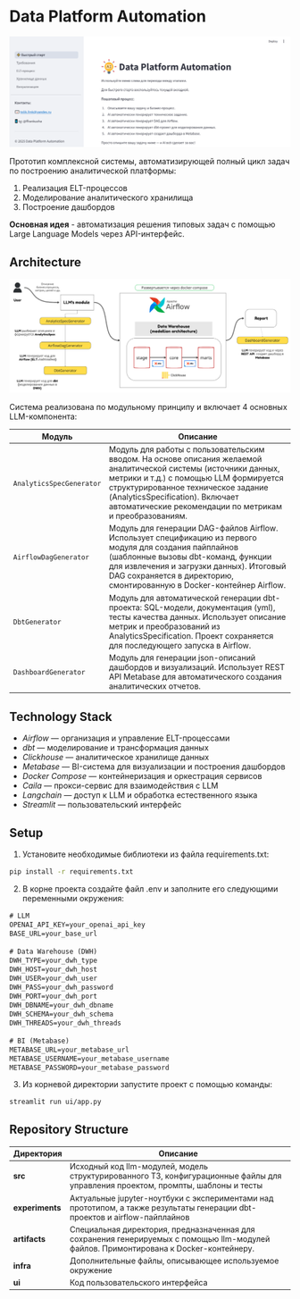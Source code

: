 # Data Platform Automation

![UI](infra/ui.png)


Прототип комплексной системы, автоматизирующей полный цикл задач по построению аналитической платформы:
1. Реализация ELT-процессов
2. Моделирование аналитического хранилища
3. Построение дашбордов

**Основная идея** - автоматизация решения типовых задач с помощью Large Language Models через API-интерфейс.


## Architecture

![architecture](infra/arch.png)

Система реализована по модульному принципу и включает 4 основных LLM-компонента:

| Модуль    | Описание |
| -------- | ------- |
| `AnalyticsSpecGenerator` | Модуль для работы с пользовательским вводом. На основе описания желаемой аналитической системы (источники данных, метрики и т.д.) с помощью LLM формируется структурированное техническое задание (AnalyticsSpecification). Включает автоматические рекомендации по метрикам и преобразованиям. |
| `AirflowDagGenerator`  | Модуль для генерации DAG-файлов Airflow. Использует спецификацию из первого модуля для создания пайплайнов (шаблонные вызовы dbt-команд, функции для извлечения и загрузки данных). Итоговый DAG сохраняется в директорию, смонтированную в Docker-контейнер Airflow.    |
| `DbtGenerator`  | Модуль для автоматической генерации dbt-проекта: SQL-модели, документация (yml), тесты качества данных. Использует описание метрик и преобразований из AnalyticsSpecification. Проект сохраняется для последующего запуска в Airflow.    |
| `DashboardGenerator`  |  Модуль для генерации json-описаний дашбордов и визуализаций. Использует REST API Metabase для автоматического создания аналитических отчетов.   |

## Technology Stack

* *Airflow* — организация и управление ELT-процессами
* *dbt* — моделирование и трансформация данных
* *Clickhouse* — аналитическое хранилище данных
* *Metabase* — BI-система для визуализации и построения дашбордов
* *Docker Compose* — контейнеризация и оркестрация сервисов
* *Caila* — прокси-сервис для взаимодействия с LLM
* *Langchain* — доступ к LLM и обработка естественного языка
* *Streamlit* — пользовательский интерфейс

## Setup

1. Установите необходимые библиотеки из файла requirements.txt:

```bash
pip install -r requirements.txt
```

2. В корне проекта создайте файл .env и заполните его следующими переменными окружения:

```
# LLM
OPENAI_API_KEY=your_openai_api_key
BASE_URL=your_base_url

# Data Warehouse (DWH)
DWH_TYPE=your_dwh_type
DWH_HOST=your_dwh_host
DWH_USER=your_dwh_user
DWH_PASS=your_dwh_password
DWH_PORT=your_dwh_port
DWH_DBNAME=your_dwh_dbname
DWH_SCHEMA=your_dwh_schema
DWH_THREADS=your_dwh_threads

# BI (Metabase)
METABASE_URL=your_metabase_url
METABASE_USERNAME=your_metabase_username
METABASE_PASSWORD=your_metabase_password
```

3. Из корневой директории запустите проект с помощью команды:

```bash
streamlit run ui/app.py
```

## Repository Structure

| Директория   | Описание |
| -------- | ------- |
| **src** | Исходный код llm-модулей, модель структурированного ТЗ, конфигурационные файлы для управления проектом, промпты, шаблоны и тесты
| **experiments** | Актуальные jupyter-ноутбуки с экспериментами над прототипом, а также результаты генерации dbt-проектов и airflow-пайплайнов
| **artifacts** | Специальная директория, предназначенная для сохранения генерируемых с помощью llm-модулей файлов. Примонтирована к Docker-контейнеру.
| **infra** | Дополнительные файлы, описывающее используемое окружение
| **ui** | Код пользовательского интерфейса

